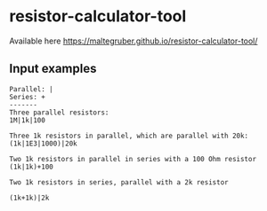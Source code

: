 # resistor-calculator-tool
Available here
https://maltegruber.github.io/resistor-calculator-tool/

## Input examples


```
Parallel: |
Series: +
-------
Three parallel resistors:
1M|1k|100

Three 1k resistors in parallel, which are parallel with 20k:
(1k|1E3|1000)|20k

Two 1k resistors in parallel in series with a 100 Ohm resistor
(1k|1k)+100

Two 1k resistors in series, parallel with a 2k resistor

(1k+1k)|2k

```